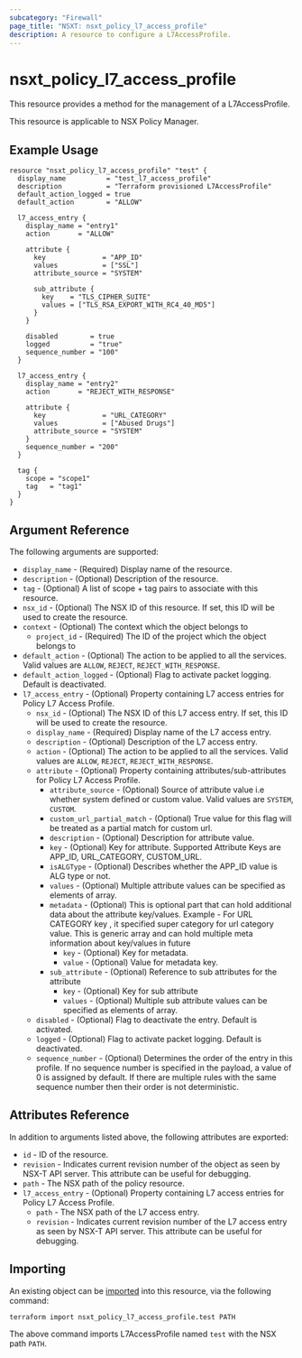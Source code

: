 ```yaml
---
subcategory: "Firewall"
page_title: "NSXT: nsxt_policy_l7_access_profile"
description: A resource to configure a L7AccessProfile.
---
```


# nsxt_policy_l7_access_profile

This resource provides a method for the management of a L7AccessProfile.

This resource is applicable to NSX Policy Manager.

## Example Usage

```hcl
resource "nsxt_policy_l7_access_profile" "test" {
  display_name          = "test_l7_access_profile"
  description           = "Terraform provisioned L7AccessProfile"
  default_action_logged = true
  default_action        = "ALLOW"

  l7_access_entry {
    display_name = "entry1"
    action       = "ALLOW"

    attribute {
      key              = "APP_ID"
      values           = ["SSL"]
      attribute_source = "SYSTEM"

      sub_attribute {
        key    = "TLS_CIPHER_SUITE"
        values = ["TLS_RSA_EXPORT_WITH_RC4_40_MD5"]
      }
    }

    disabled        = true
    logged          = "true"
    sequence_number = "100"
  }

  l7_access_entry {
    display_name = "entry2"
    action       = "REJECT_WITH_RESPONSE"

    attribute {
      key              = "URL_CATEGORY"
      values           = ["Abused Drugs"]
      attribute_source = "SYSTEM"
    }
    sequence_number = "200"
  }

  tag {
    scope = "scope1"
    tag   = "tag1"
  }
}
```

## Argument Reference

The following arguments are supported:

* `display_name` - (Required) Display name of the resource.
* `description` - (Optional) Description of the resource.
* `tag` - (Optional) A list of scope + tag pairs to associate with this resource.
* `nsx_id` - (Optional) The NSX ID of this resource. If set, this ID will be used to create the resource.
* `context` - (Optional) The context which the object belongs to
  * `project_id` - (Required) The ID of the project which the object belongs to
* `default_action` - (Optional) The action to be applied to all the services. Valid values are `ALLOW`, `REJECT`, `REJECT_WITH_RESPONSE`.
* `default_action_logged` - (Optional) Flag to activate packet logging. Default is deactivated.
* `l7_access_entry` - (Optional) Property containing L7 access entries for Policy L7 Access Profile.
  * `nsx_id` - (Optional) The NSX ID of this L7 access entry. If set, this ID will be used to create the resource.
  * `display_name` - (Required) Display name of the L7 access entry.
  * `description` - (Optional) Description of the L7 access entry.
  * `action` - (Optional) The action to be applied to all the services.  Valid values are `ALLOW`, `REJECT`, `REJECT_WITH_RESPONSE`.
  * `attribute` - (Optional) Property containing attributes/sub-attributes for Policy L7 Access Profile.
    * `attribute_source` - (Optional) Source of attribute value i.e whether system defined or custom value. Valid values are `SYSTEM`, `CUSTOM`.
    * `custom_url_partial_match` - (Optional) True value for this flag will be treated as a partial match for custom url.
    * `description` - (Optional) Description for attribute value.
    * `key` - (Optional) Key for attribute. Supported Attribute Keys are APP_ID, URL_CATEGORY, CUSTOM_URL.
    * `isALGType` - (Optional) Describes whether the APP_ID value is ALG type or not.
    * `values` - (Optional) Multiple attribute values can be specified as elements of array.
    * `metadata` - (Optional) This is optional part that can hold additional data about the attribute key/values. Example - For URL CATEGORY key , it specified super category for url category value. This is generic array and can hold multiple meta information about key/values in future
      * `key` - (Optional) Key for metadata.
      * `value` - (Optional) Value for metadata key.
    * `sub_attribute` - (Optional) Reference to sub attributes for the attribute
      * `key` - (Optional) Key for sub attribute
      * `values` - (Optional) Multiple sub attribute values can be specified as elements of array.
  * `disabled` - (Optional) Flag to deactivate the entry. Default is activated.
  * `logged` - (Optional) Flag to activate packet logging. Default is deactivated.
  * `sequence_number` - (Optional) Determines the order of the entry in this profile. If no sequence number is specified in the payload, a value of 0 is assigned by default. If there are multiple rules with the same sequence number then their order is not deterministic.

## Attributes Reference

In addition to arguments listed above, the following attributes are exported:

* `id` - ID of the resource.
* `revision` - Indicates current revision number of the object as seen by NSX-T API server. This attribute can be useful for debugging.
* `path` - The NSX path of the policy resource.
* `l7_access_entry` - (Optional) Property containing L7 access entries for Policy L7 Access Profile.
  * `path` - The NSX path of the L7 access entry.
  * `revision` - Indicates current revision number of the L7 access entry as seen by NSX-T API server. This attribute can be useful for debugging.

## Importing

An existing object can be [imported][docs-import] into this resource, via the following command:

[docs-import]: https://developer.hashicorp.com/terraform/cli/import

```shell
terraform import nsxt_policy_l7_access_profile.test PATH
```

The above command imports L7AccessProfile named `test` with the NSX path `PATH`.
